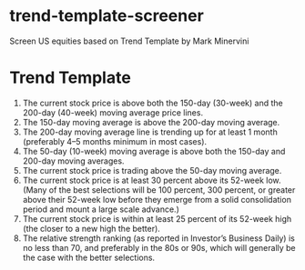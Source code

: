 # trend-template-screener

Screen US equities based on Trend Template by Mark Minervini

# Trend Template

1. The current stock price is above both the 150-day (30-week) and the 200-day (40-week) moving average price lines.
2. The 150-day moving average is above the 200-day moving average.
3. The 200-day moving average line is trending up for at least 1 month (preferably 4–5 months minimum in most cases).
4. The 50-day (10-week) moving average is above both the 150-day and 200-day moving averages.
5. The current stock price is trading above the 50-day moving average.
6. The current stock price is at least 30 percent above its 52-week low. (Many of the best selections will be 100 percent, 300 percent, or greater above their 52-week low before they emerge from a solid consolidation period and mount a large scale advance.)
7. The current stock price is within at least 25 percent of its 52-week high (the closer to a new high the better).
8. The relative strength ranking (as reported in Investor’s Business Daily) is no less than 70, and preferably in the 80s or 90s, which will generally be the case with the better selections.

